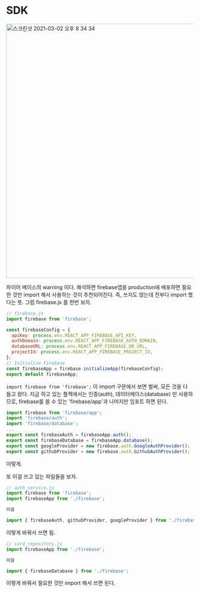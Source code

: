 # SDK

<img width="681" alt="스크린샷 2021-03-02 오후 8 34 34" src="https://user-images.githubusercontent.com/59427983/109642768-bd873e00-7b96-11eb-8705-948c41b5d417.png">

파이어 베이스의 warning 이다. 해석하면 firebase앱을 production에 배포하면 필요한 것만 import 해서 사용하는 것이 추천되어진다. 즉, 쓰지도 않는데 전부다 import 했다는 뜻. 그럼 firebase.js 를 한번 보자.

```javascript
// firebase.js
import firebase from 'firebase';

const firebaseConfig = {
  apiKey: process.env.REACT_APP_FIREBASE_API_KEY,
  authDomain: process.env.REACT_APP_FIREBASE_AUTH_DOMAIN,
  databaseURL: process.env.REACT_APP_FIREBASE_DB_URL,
  projectId: process.env.REACT_APP_FIREBASE_PROJECT_ID,
};
// Initialize Firebase
const firebaseApp = firebase.initializeApp(firebaseConfig);
export default firebaseApp;
```

`import firebase from 'firebase';` 이 import 구문에서 보면 벌써, 모든 것을 다 들고 왔다. 지금 하고 있는 플젝에서는 인증(auth), 데이터베이스(database) 만 사용하므로, firebase를 쓸 수 있는 'firebase/app'과 나머지만 임포트 하면 된다.

```javascript
import firebase from 'firebase/app';
import 'firebase/auth';
import 'firebase/database';
...
export const firebaseAuth = firebaseApp.auth();
export const firebaseDatabase = firebaseApp.database();
export const googleProvider = new firebase.auth.GoogleAuthProvider();
export const githubProvider = new firebase.auth.GithubAuthProvider();
```

이렇게.

또 이걸 쓰고 있는 파일들을 보자.

```javascript
// auth_service.js
import firebase from 'firebase';
import firebaseApp from './firebase';

이걸 

import { firebaseAuth, githubProvider, googleProvider } from './firebase';
```

이렇게 바꿔서 쓰면 됨.

```javascript
// card_repository.js
import firebaseApp from './firebase';

이걸 

import { firebaseDatabase } from './firebase';
```

이렇게 바꿔서 필요한 것만 import 해서 쓰면 된다.